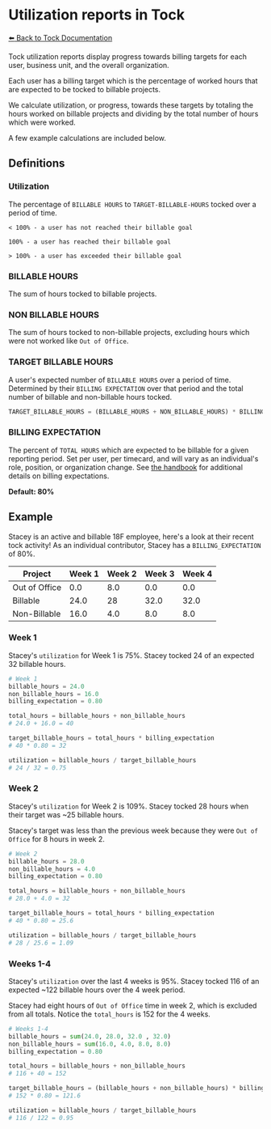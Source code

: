 # Utilization reports in Tock

[:arrow_left: Back to Tock Documentation](../docs)


Tock utilization reports display progress towards billing targets
for each user, business unit, and the overall organization.

Each user has a billing target which is the percentage of worked hours that are expected to be tocked to billable projects.

We calculate utilization, or progress, towards these targets by totaling the hours worked on billable projects and dividing by the total number of hours which were worked.

A few example calculations are included below.

## Definitions

### Utilization
The percentage of `BILLABLE HOURS` to `TARGET-BILLABLE-HOURS` tocked over a period of time.

    < 100% - a user has not reached their billable goal

    100% - a user has reached their billable goal

    > 100% - a user has exceeded their billable goal

### BILLABLE HOURS
The sum of hours tocked to billable projects.

### NON BILLABLE HOURS
The sum of hours tocked to non-billable projects, excluding hours which were not worked like `Out of Office`.

### TARGET BILLABLE HOURS
A user's expected number of `BILLABLE HOURS` over a period of time. Determined by their `BILLING EXPECTATION` over that period and the total number of billable and non-billable hours tocked.

```python
TARGET_BILLABLE_HOURS = (BILLABLE_HOURS + NON_BILLABLE_HOURS) * BILLING_EXPECTATION
```

### BILLING EXPECTATION

The percent of `TOTAL HOURS` which are expected to be billable for a given reporting period. Set per user, per timecard, and will vary as an individual's role, position, or organization change. See [the handbook](https://handbook.tts.gsa.gov/tock/#weekly-billable-hour-expectations) for additional details on billing expectations.


**Default: 80%**

## Example

Stacey is an active and billable 18F employee, here's a look at their recent tock activity! As an individual contributor, Stacey has a `BILLING_EXPECTATION` of 80%.

Project | Week 1 | Week 2 | Week 3 | Week 4
--------|--------|--------|--------|--------
Out of Office| 0.0 | 8.0 | 0.0 | 0.0
Billable | 24.0 | 28 | 32.0 | 32.0
Non-Billable | 16.0 | 4.0 | 8.0 | 8.0

### Week 1
Stacey's `utilization` for Week 1 is 75%.
Stacey tocked 24 of an expected 32 billable hours.

```python
# Week 1
billable_hours = 24.0
non_billable_hours = 16.0
billing_expectation = 0.80

total_hours = billable_hours + non_billable_hours
# 24.0 + 16.0 = 40

target_billable_hours = total_hours * billing_expectation
# 40 * 0.80 = 32

utilization = billable_hours / target_billable_hours
# 24 / 32 = 0.75
```

### Week 2
Stacey's `utilization` for Week 2 is 109%.
Stacey tocked 28 hours when their target was ~25 billable hours.

Stacey's target was less than the previous week because they were `Out of Office` for 8 hours in week 2.

```python
# Week 2
billable_hours = 28.0
non_billable_hours = 4.0
billing_expectation = 0.80

total_hours = billable_hours + non_billable_hours
# 28.0 + 4.0 = 32

target_billable_hours = total_hours * billing_expectation
# 40 * 0.80 = 25.6

utilization = billable_hours / target_billable_hours
# 28 / 25.6 = 1.09
```

### Weeks 1-4
Stacey's `utilization` over the last 4 weeks is 95%. Stacey tocked 116 of an expected ~122 billable hours over the 4 week period.

Stacey had eight hours of `Out of Office` time in week 2, which is excluded from all totals. Notice the `total_hours` is 152 for the 4 weeks.

```python
# Weeks 1-4
billable_hours = sum(24.0, 28.0, 32.0 , 32.0)
non_billable_hours = sum(16.0, 4.0, 8.0, 8.0)
billing_expectation = 0.80

total_hours = billable_hours + non_billable_hours
# 116 + 40 = 152

target_billable_hours = (billable_hours + non_billable_hours) * billing_expectation
# 152 * 0.80 = 121.6

utilization = billable_hours / target_billable_hours
# 116 / 122 = 0.95
```
